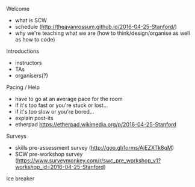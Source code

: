 Welcome
- what is SCW
- schedule (http://theavanrossum.github.io/2016-04-25-Stanford/)
- why we're teaching what we are (how to think/design/organise as well as how to code)

Introductions
- instructors
- TAs
- organisers(?)

Pacing / Help
- have to go at an average pace for the room
- if it's too fast or you're stuck or lost...
- if it's too slow or you're bored...
- explain post-its
- etherpad https://etherpad.wikimedia.org/p/2016-04-25-Stanford

Surveys
- skills pre-assessment survey (http://goo.gl/forms/AjEZXTk8qM)
- SCW pre-workshop survey (https://www.surveymonkey.com/r/swc_pre_workshop_v1?workshop_id=2016-04-25-Stanford)

Ice breaker
